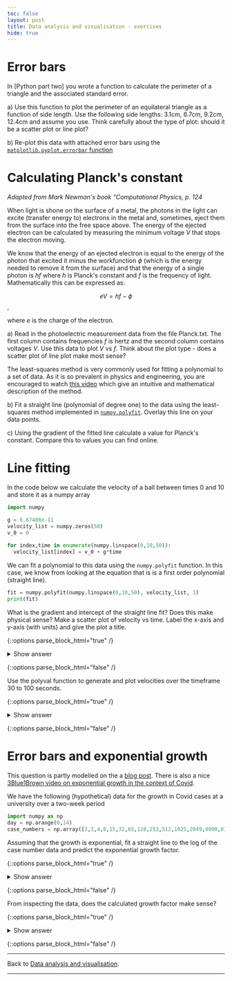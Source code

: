 ```yaml
---
toc: false
layout: post
title: Data analysis and visualisation - exercises
hide: true
---
```


# Error bars 

In [Python part two] you wrote a function to calculate the perimeter of a triangle and the associated standard error.

a) Use this function to plot the perimeter of an equilateral triangle as a function of side length. Use the following side lengths: 3.1cm, 6.7cm, 9.2cm, 12.4cm and assume you use. Think carefully about the type of plot: should it be a scatter plot or line plot?

b) Re-plot this data with attached error bars using the [`matplotlib.pyplot.errorbar` function](https://matplotlib.org/stable/api/_as_gen/matplotlib.pyplot.errorbar.html)

# Calculating Planck's constant

*Adapted from Mark Newman's book "Computational Physics, p. 124*

When light is shone on the surface of a metal, the photons in the light can excite (transfer energy to) electrons in the metal and, sometimes, eject them from the surface into the free space above. The energy of the ejected electron can be calculated by measuring the minimum voltage $V$ that stops the electron moving.

We know that the energy of an ejected electron is equal to the energy of the photon that excited it minus the workfunction $\phi$ (which is the energy needed to remove it from the surface) and that the energy of a single photon is $hf$ where $h$ is Planck's constant and $f$ is the frequency of light. Mathematically this can be expressed as:

$$eV = hf - \phi$$,

where $e$ is the charge of the electron.

a) Read in the photoelectric measurement data from the file Planck.txt. The first column contains frequencies $f$ is hertz and the second column contains voltages $V$. Use this data to plot $V$ vs $f$. Think about the plot type - does a scatter plot of line plot make most sense?

The least-squares method is very commonly used for fitting a polynomial to a set of data. As it is so prevalent in physics and engineering, you are encouraged to watch [this video](https://www.youtube.com/watch?v=YwZYSTQs-Hk) which give an intuitive and mathematical description of the method. 

b) Fit a straight line (polynomial of degree one) to the data using the least-squares method implemented in [`numpy.polyfit`](https://numpy.org/doc/stable/reference/generated/numpy.linalg.lstsq.html). Overlay this line on your data points. 

c) Using the gradient of the fitted line calculate a value for Planck's constant. Compare this to values you can find online.

# Line fitting

In the code below we calculate the velocity of a ball between times 0 and 10 and store it as a numpy array

~~~python
import numpy

g = 6.67408e-11
velocity_list = numpy.zeros(50)
v_0 = 0
 
for index,time in enumerate(numpy.linspace(0,10,50)):
  velocity_list[index] = v_0 + g*time
~~~

We can fit a polynomial to this data using the `numpy.polyfit` function. In this case, we know from looking at the equation that is is a first order polynomial (straight line).

~~~python
fit = numpy.polyfit(numpy.linspace(0,10,50), velocity_list, 1)
print(fit)
~~~

What is the gradient and intercept of the straight line fit? Does this make physical sense? 
Make a scatter plot of velocity vs time. Label the x-axis and y-axis (with units) and give the plot a title.

{::options parse_block_html="true" /}
<details>
  <summary markdown="span">Show answer</summary>

The gradient is equal to the acceleration of the ball which is given by the gravitational constant $g$. The intercept is the starting velocity of the ball, which in this example is zero.
  
~~~python
import matplotlib.pyplot as plt

plt.scatter(numpy.linspace(0,10,50),velocity_list)
plt.xlabel("Time (s)")
plt.ylabel("Velocity (m/s)")
plt.title("Velocity of an object accelerated by gravity")
~~~
  
</details>

{::options parse_block_html="false" /}


Use the polyval function to generate and plot velocities over the timeframe 30 to 100 seconds.
 
{::options parse_block_html="true" /}
<details>
  <summary markdown="span">Show answer</summary>
  
~~~python
import matplotlib.pyplot as plt

time_range = numpy.linspace(30,100,70)
plt.plot(time_range,np.polyval(fit,time_range))
plt.xlabel("Time (s)")
plt.ylabel("Velocity (m/s)")
plt.title("Velocity of an object accelerated by gravity")
~~~

</details>

{::options parse_block_html="false" /}

# Error bars and exponential growth

This question is partly modelled on the a [blog post](https://towardsdatascience.com/modeling-exponential-growth-49a2b6f22e1f). There is also a nice
[3Blue1Brown video on exponential growth in the context of Covid](https://www.youtube.com/watch?v=Kas0tIxDvrg).

We have the following (hypothetical) data for the growth in Covid cases at a university over a two-week period

~~~python
import numpy as np
day = np.arange(0,14)
case_numbers = np.array([2,3,4,8,15,32,65,128,253,512,1025,2049,4090,8191,16387])
~~~

Assuming that the growth is exponential, fit a straight line to the log of the case number data and predict the exponential growth factor. 
 
{::options parse_block_html="true" /}
<details>
  <summary markdown="span">Show answer</summary>

From scanning the blog post we can see that the growth factor is the base of the exponential.
Assuming the growth is exponential, to generate a straight-(ish) line we first need to take a logarithm of the case values data.
We can then fit a straight line to this to calculate the logarithm of the growth factor. 

~~~python
log_growth_factor, log_starting_case_number = np.polyfit(day,np.log(case_numbers),1)
growth_factor = np.exp(log_growth_factor)
~~~
  

</details>

{::options parse_block_html="false" /}

From inspecting the data, does the calculated growth factor make sense? 

{::options parse_block_html="true" /}
<details>
  <summary markdown="span">Show answer</summary>

The data roughly doubles each day. The calculated growth factor is 1.94, which is reassuringly close to 2. 


</details>

{::options parse_block_html="false" /}

---

Back to [Data analysis and visualisation](https://nu-cem.github.io/CompPhys/2021/08/02/Data_analysis.html).

---
